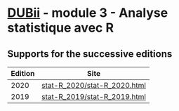 # [DUBii](https://du-bii.github.io/accueil/) - module 3 - Analyse statistique avec R

## Supports for the successive editions

| Edition | Site |
|----------|--------------------------------------------------------|
| 2020 | [stat-R_2020/stat-R_2020.html](stat-R_2020/stat-R_2020.html) |
| 2019 | [stat-R_2019/stat-R_2019.html](stat-R_2019/stat-R_2019.html) |

